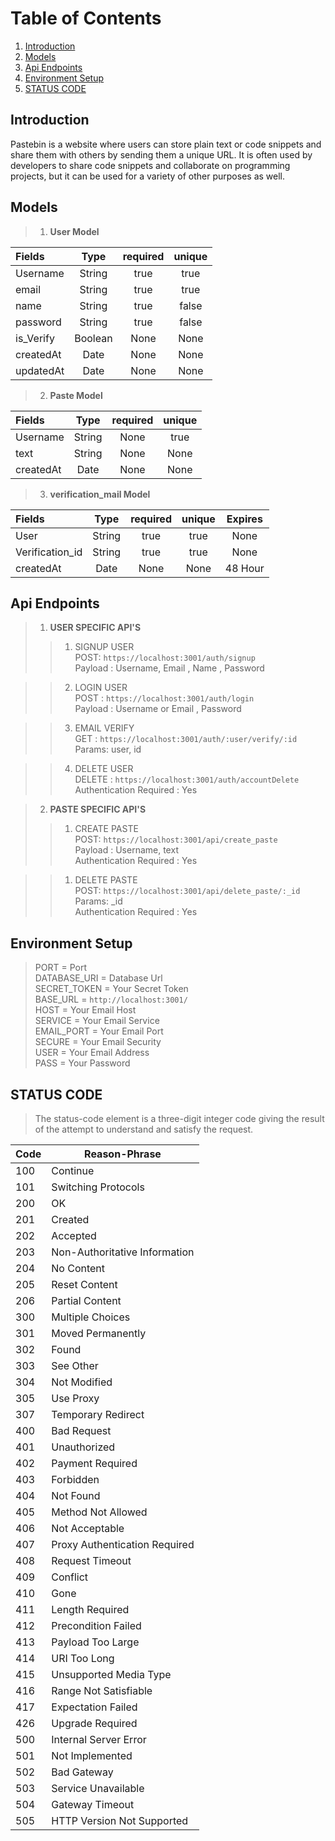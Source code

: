 # Table of Contents

1. [Introduction](#introduction)  
2. [Models](#models)
3. [Api Endpoints](#api-endpoints)
4. [Environment Setup](#environment-setup)
5. [STATUS CODE](#status-code)

## Introduction

Pastebin is a website where users can store plain text or code snippets and share them with others by sending them a unique URL. It is often used by developers to share code snippets and collaborate on programming projects, but it can be used for a variety of other purposes as well.

## Models

> 1. <strong>User Model</strong>

| Fields    |  Type   | required | unique |
| :-------- | :-----: | :------: | :----: |
| Username  | String  |   true   |  true  |
| email     | String  |   true   |  true  |
| name      | String  |   true   | false  |
| password  | String  |   true   | false  |
| is_Verify | Boolean |   None   |  None  |
| createdAt |  Date   |   None   |  None  |
| updatedAt |  Date   |   None   |  None  |

> 2. <strong>Paste Model</strong>

| Fields    |  Type  | required | unique |
| :-------- | :----: | :------: | :----: |
| Username  | String |   None   |  true  |
| text      | String |   None   |  None  |
| createdAt |  Date  |   None   |  None  |

> 3. <strong>verification_mail Model</strong>

| Fields          |  Type  | required | unique | Expires |
| :-------------- | :----: | :------: | :----: | :-----: |
| User            | String |   true   |  true  |  None   |
| Verification_id | String |   true   |  true  |  None   |
| createdAt       |  Date  |   None   |  None  | 48 Hour |

## Api Endpoints

> 1. <b>USER SPECIFIC API'S </b>
>> 1. SIGNUP USER \
>>    POST: `https://localhost:3001/auth/signup ` \
>> Payload : Username, Email , Name , Password

>> 2.  LOGIN USER \
>>     POST : `https://localhost:3001/auth/login ` \
>> Payload : Username or Email , Password

>> 3.  EMAIL VERIFY \
>>     GET : `https://localhost:3001/auth/:user/verify/:id ` \
>> Params: user, id

>> 4.  DELETE USER \
>>     DELETE : `https://localhost:3001/auth/accountDelete` \
>> Authentication Required : Yes

> 2. <b>PASTE SPECIFIC API'S </b>
>> 1. CREATE PASTE \
>>    POST: `https://localhost:3001/api/create_paste
 ` \
>> Payload : Username, text  \
>> Authentication Required : Yes

>> 1. DELETE PASTE \
>>    POST: `https://localhost:3001/api/delete_paste/:_id
 ` \
>> Params: _id \
>> Authentication Required : Yes
## Environment Setup
> PORT = Port \
> DATABASE_URI = Database Url \
> SECRET_TOKEN = Your Secret Token  \
> BASE_URL = ```http://localhost:3001/``` \
> HOST = Your Email Host \
> SERVICE = Your Email Service \
> EMAIL_PORT = Your Email Port \
> SECURE = Your Email Security \
> USER = Your Email Address \
> PASS = Your Password 

## STATUS CODE
>  The status-code element is a three-digit integer code giving the
   result of the attempt to understand and satisfy the request.
 
   | Code | Reason-Phrase                 | 
   |------| ------------------------------| 
   | 100  | Continue                      | 
   | 101  | Switching Protocols           | 
   | 200  | OK                            | 
   | 201  | Created                       | 
   | 202  | Accepted                      | 
   | 203  | Non-Authoritative Information | 
   | 204  | No Content                    | 
   | 205  | Reset Content                 | 
   | 206  | Partial Content               | 
   | 300  | Multiple Choices              | 
   | 301  | Moved Permanently             | 
   | 302  | Found                         |
   | 303  | See Other                     | 
   | 304  | Not Modified                  | 
   | 305  | Use Proxy                     | 
   | 307  | Temporary Redirect            |
   | 400  | Bad Request                   |
   | 401  | Unauthorized                  | 
   | 402  | Payment Required              | 
   | 403  | Forbidden                     | 
   | 404  | Not Found                     |
   | 405  | Method Not Allowed            | 
   | 406  | Not Acceptable                | 
   | 407  | Proxy Authentication Required | 
   | 408  | Request Timeout               | 
   | 409  | Conflict                      | 
   | 410  | Gone                          | 
   | 411  | Length Required               | 
   | 412  | Precondition Failed           | 
   | 413  | Payload Too Large             | 
   | 414  | URI Too Long                  |
   | 415  | Unsupported Media Type        | 
   | 416  | Range Not Satisfiable         |
   | 417  | Expectation Failed            | 
   | 426  | Upgrade Required              |
   | 500  | Internal Server Error         |
   | 501  | Not Implemented               |
   | 502  | Bad Gateway                   |
   | 503  | Service Unavailable           |
   | 504  | Gateway Timeout               |
   | 505  | HTTP Version Not Supported    |
